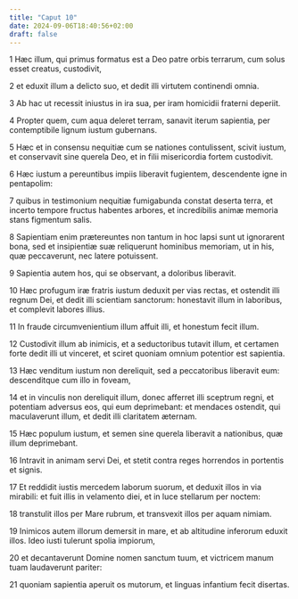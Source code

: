 ```yaml
---
title: "Caput 10"
date: 2024-09-06T18:40:56+02:00
draft: false
---
```




1 Hæc illum, qui primus formatus est a Deo patre orbis terrarum, cum solus esset creatus, custodivit,

2 et eduxit illum a delicto suo, et dedit illi virtutem continendi omnia.

3 Ab hac ut recessit iniustus in ira sua, per iram homicidii fraterni deperiit.

4 Propter quem, cum aqua deleret terram, sanavit iterum sapientia, per contemptibile lignum iustum gubernans.

5 Hæc et in consensu nequitiæ cum se nationes contulissent, scivit iustum, et conservavit sine querela Deo, et in filii misericordia fortem custodivit.

6 Hæc iustum a pereuntibus impiis liberavit fugientem, descendente igne in pentapolim:

7 quibus in testimonium nequitiæ fumigabunda constat deserta terra, et incerto tempore fructus habentes arbores, et incredibilis animæ memoria stans figmentum salis.

8 Sapientiam enim prætereuntes non tantum in hoc lapsi sunt ut ignorarent bona, sed et insipientiæ suæ reliquerunt hominibus memoriam, ut in his, quæ peccaverunt, nec latere potuissent.

9 Sapientia autem hos, qui se observant, a doloribus liberavit.

10 Hæc profugum iræ fratris iustum deduxit per vias rectas, et ostendit illi regnum Dei, et dedit illi scientiam sanctorum: honestavit illum in laboribus, et complevit labores illius.

11 In fraude circumvenientium illum affuit illi, et honestum fecit illum.

12 Custodivit illum ab inimicis, et a seductoribus tutavit illum, et certamen forte dedit illi ut vinceret, et sciret quoniam omnium potentior est sapientia.

13 Hæc venditum iustum non dereliquit, sed a peccatoribus liberavit eum: descenditque cum illo in foveam,

14 et in vinculis non dereliquit illum, donec afferret illi sceptrum regni, et potentiam adversus eos, qui eum deprimebant: et mendaces ostendit, qui maculaverunt illum, et dedit illi claritatem æternam.

15 Hæc populum iustum, et semen sine querela liberavit a nationibus, quæ illum deprimebant.

16 Intravit in animam servi Dei, et stetit contra reges horrendos in portentis et signis.

17 Et reddidit iustis mercedem laborum suorum, et deduxit illos in via mirabili: et fuit illis in velamento diei, et in luce stellarum per noctem:

18 transtulit illos per Mare rubrum, et transvexit illos per aquam nimiam.

19 Inimicos autem illorum demersit in mare, et ab altitudine inferorum eduxit illos. Ideo iusti tulerunt spolia impiorum,

20 et decantaverunt Domine nomen sanctum tuum, et victricem manum tuam laudaverunt pariter:

21 quoniam sapientia aperuit os mutorum, et linguas infantium fecit disertas.

